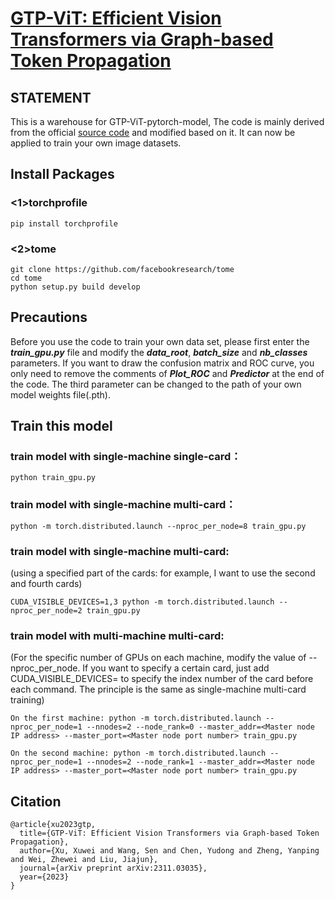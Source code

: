 # [GTP-ViT: Efficient Vision Transformers via Graph-based Token Propagation](https://arxiv.org/pdf/2311.03035.pdf)

## STATEMENT
This is a warehouse for GTP-ViT-pytorch-model, The code is mainly derived from the official [source code](https://github.com/Ackesnal/GTP-ViT) and modified based on it. It can now be applied to train your own image datasets.

## Install Packages
### <1>torchprofile
```
pip install torchprofile
```

### <2>tome
```
git clone https://github.com/facebookresearch/tome
cd tome
python setup.py build develop
```

## Precautions
Before you use the code to train your own data set, please first enter the ___train_gpu.py___ file and modify the ___data_root___, ___batch_size___ and ___nb_classes___ parameters. If you want to draw the confusion matrix and ROC curve, you only need to remove the comments of ___Plot_ROC___ and ___Predictor___ at the end of the code. The third parameter can be changed to the path of your own model weights file(.pth).

## Train this model
### train model with single-machine single-card：
```
python train_gpu.py
```

### train model with single-machine multi-card：
```
python -m torch.distributed.launch --nproc_per_node=8 train_gpu.py
```

### train model with single-machine multi-card: 
(using a specified part of the cards: for example, I want to use the second and fourth cards)
```
CUDA_VISIBLE_DEVICES=1,3 python -m torch.distributed.launch --nproc_per_node=2 train_gpu.py
```

### train model with multi-machine multi-card:
(For the specific number of GPUs on each machine, modify the value of --nproc_per_node. If you want to specify a certain card, just add CUDA_VISIBLE_DEVICES= to specify the index number of the card before each command. The principle is the same as single-machine multi-card training)
```
On the first machine: python -m torch.distributed.launch --nproc_per_node=1 --nnodes=2 --node_rank=0 --master_addr=<Master node IP address> --master_port=<Master node port number> train_gpu.py

On the second machine: python -m torch.distributed.launch --nproc_per_node=1 --nnodes=2 --node_rank=1 --master_addr=<Master node IP address> --master_port=<Master node port number> train_gpu.py
```

## Citation
```
@article{xu2023gtp,
  title={GTP-ViT: Efficient Vision Transformers via Graph-based Token Propagation},
  author={Xu, Xuwei and Wang, Sen and Chen, Yudong and Zheng, Yanping and Wei, Zhewei and Liu, Jiajun},
  journal={arXiv preprint arXiv:2311.03035},
  year={2023}
}
```
